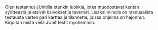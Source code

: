 Olen testannut JUnitilla etenkin luokkia, jotka muodostavat kentän syötteestä ja etsivät kaivokset ja tavernat. Lisäksi minulla on manuaalista testausta varten pari karttaa ja tilannetta, joissa ohjelma on hajonnut. Kirjoitan niistä vielä JUnit testit myöhemmin.

